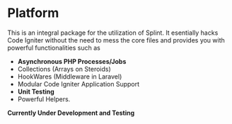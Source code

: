 # Platform #

This is an integral package for the utilization of Splint. It esentially hacks Code Igniter without the need to mess the core files and provides you with powerful functionalities such as
* __Asynchronous PHP Processes/Jobs__
* Collections (Arrays on Steroids)
* HookWares (Middleware in Laravel)
* Modular Code Igniter Application Support
* __Unit Testing__
* Powerful Helpers.

__Currently Under Development and Testing__
